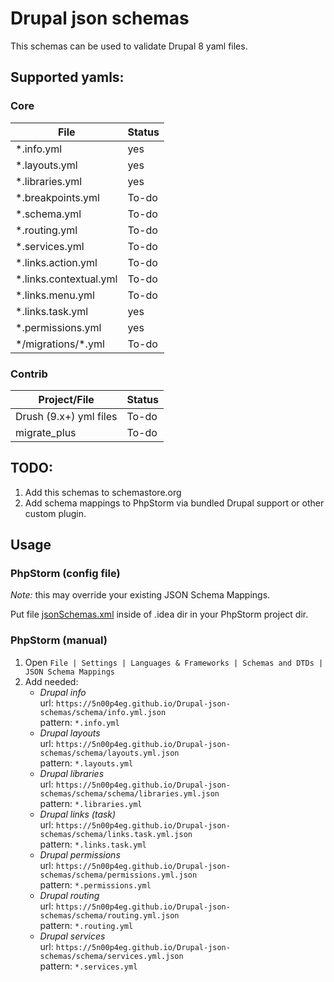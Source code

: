 # Drupal json schemas
This schemas can be used to validate Drupal 8 yaml files.

## Supported yamls:
### Core
|File                   |Status|
|-----------------------|------|
|*.info.yml             |yes   |
|*.layouts.yml          |yes   |
|*.libraries.yml        |yes   | 
|*.breakpoints.yml      |To-do |
|*.schema.yml           |To-do |
|*.routing.yml          |To-do |
|*.services.yml         |To-do |
|*.links.action.yml     |To-do |
|*.links.contextual.yml |To-do |
|*.links.menu.yml       |To-do |
|*.links.task.yml       |yes   |
|*.permissions.yml      |yes   |
|\*/migrations/\*.yml   |To-do |

### Contrib
|Project/File           |Status|
|-----------------------|------|
|Drush (9.x+) yml files |To-do |
|migrate_plus           |To-do |

## TODO:
1. Add this schemas to schemastore.org
1. Add schema mappings to PhpStorm via bundled Drupal support or other custom plugin.  

## Usage
### PhpStorm (config file)
*Note:* this may override your existing JSON Schema Mappings.   

Put file [jsonSchemas.xml](https://raw.githubusercontent.com/5n00p4eg/Drupal-json-schemas/master/configs/jsonSchemas.xml) inside of .idea dir in your PhpStorm project dir.
### PhpStorm (manual)
1. Open `File | Settings | Languages & Frameworks | Schemas and DTDs | JSON Schema Mappings`
1. Add needed:
   * *Drupal info*   
   url: `https://5n00p4eg.github.io/Drupal-json-schemas/schema/info.yml.json`   
   pattern: `*.info.yml`
   * *Drupal layouts*   
   url: `https://5n00p4eg.github.io/Drupal-json-schemas/schema/layouts.yml.json`   
   pattern: `*.layouts.yml`
   * *Drupal libraries*   
   url: `https://5n00p4eg.github.io/Drupal-json-schemas/schema/schema/libraries.yml.json`   
   pattern: `*.libraries.yml`
   * *Drupal links (task)*   
   url: `https://5n00p4eg.github.io/Drupal-json-schemas/schema/links.task.yml.json`   
   pattern: `*.links.task.yml`
   * *Drupal permissions*   
   url: `https://5n00p4eg.github.io/Drupal-json-schemas/schema/permissions.yml.json`   
   pattern: `*.permissions.yml`
   * *Drupal routing*   
   url: `https://5n00p4eg.github.io/Drupal-json-schemas/schema/routing.yml.json`   
   pattern: `*.routing.yml`
   * *Drupal services*   
   url: `https://5n00p4eg.github.io/Drupal-json-schemas/schema/services.yml.json`   
   pattern: `*.services.yml`
